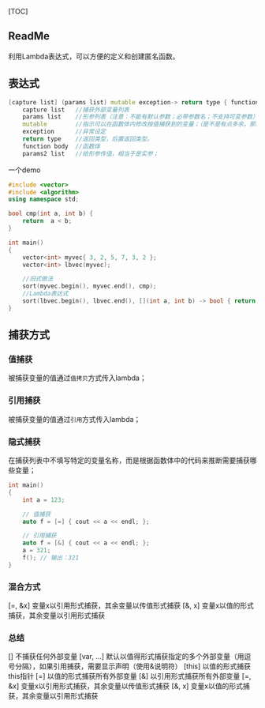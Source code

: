 [TOC]

## ReadMe
利用Lambda表达式，可以方便的定义和创建匿名函数。

## 表达式
```cpp
[capture list] (params list) mutable exception-> return type { function body } (params2 list)
	capture list   //捕获外部变量列表
	params list    //形参列表（注意：不能有默认参数；必带参数名；不支持可变参数）
	mutable        //指示可以在函数体内修改按值捕获到的变量；（是不是有点多余，那还不好按引用捕获）
	exception      //异常设定
	return type    //返回类型，后置返回类型。
	function body  //函数体
	params2 list   //给形参传值，相当于是实参；
```

一个demo
```cpp
#include <vector>
#include <algorithm>
using namespace std;

bool cmp(int a, int b) {
    return  a < b;
}

int main()
{
    vector<int> myvec{ 3, 2, 5, 7, 3, 2 };
    vector<int> lbvec(myvec);

	//旧式做法
    sort(myvec.begin(), myvec.end(), cmp);
	//Lambda表达式
    sort(lbvec.begin(), lbvec.end(), [](int a, int b) -> bool { return a < b; });
}
```

## 捕获方式
### 值捕获
被捕获变量的值通过`值拷贝`方式传入lambda；

### 引用捕获
被捕获变量的值通过`引用`方式传入lambda；

### 隐式捕获
在捕获列表中不填写特定的变量名称，而是根据函数体中的代码来推断需要捕获哪些变量；
```cpp
int main()
{
    int a = 123;

	// 值捕获
    auto f = [=] { cout << a << endl; };

	// 引用捕获
    auto f = [&] { cout << a << endl; };
    a = 321;
    f(); // 输出：321
}
```

### 混合方式

[=, &x]	变量x以引用形式捕获，其余变量以传值形式捕获
[&, x]	变量x以值的形式捕获，其余变量以引用形式捕获

### 总结
[]       不捕获任何外部变量
[var, …] 默认以值得形式捕获指定的多个外部变量（用逗号分隔），如果引用捕获，需要显示声明（使用&说明符）
[this]	 以值的形式捕获this指针
[=]	     以值的形式捕获所有外部变量
[&]	     以引用形式捕获所有外部变量
[=, &x]  变量x以引用形式捕获，其余变量以传值形式捕获
[&, x]   变量x以值的形式捕获，其余变量以引用形式捕获

